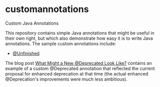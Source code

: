 # customannotations
Custom Java Annotations

This repository contains simple Java annotations that might be useful in their own right, but which also demonstrate how easy it is to write Java annotations. The sample custom annotations include:
* [@Unfinished](https://github.com/dustinmarx/customannotations/blob/master/dustin/examples/annotations/Unfinished.java)

The blog post [What Might a New @Deprecated Look Like?](https://marxsoftware.blogspot.com/2015/11/what-might-new-deprecated-look-like.html) contains an example of a custom @Deprecated annotation that reflected the current proposal for enhanced deprecation at that time (the actual enhanced @Deprecation's improvements were much less ambitious).
